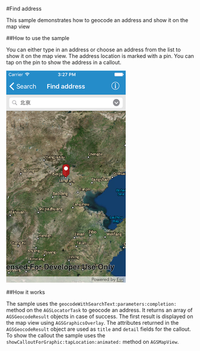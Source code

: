 #Find address

This sample demonstrates how to geocode an address and show it on the map view


##How to use the sample

You can either type in an address or choose an address from the list to show it on the map view. The address location is marked with a pin. You can tap on the pin to show the address in a callout.


![](image1.png)


##How it works

The sample uses the `geocodeWithSearchText:parameters:completion:` method on the `AGSLocatorTask` to geocode an address. It returns an array of `AGSGeocodeResult` objects in case of success. The first result is displayed on the map view using `AGSGraphicsOverlay`. The attributes returned in the `AGSGeocodeResult` object are used as `title` and `detail` fields for the callout.  To show the callout the sample uses the `showCalloutForGraphic:tapLocation:animated:` method on `AGSMapView`.



